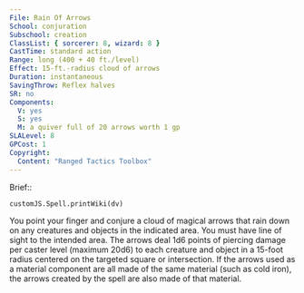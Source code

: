 ```yaml
---
File: Rain Of Arrows
School: conjuration
Subschool: creation
ClassList: { sorcerer: 8, wizard: 8 }
CastTime: standard action
Range: long (400 + 40 ft./level)
Effect: 15-ft.-radius cloud of arrows
Duration: instantaneous
SavingThrow: Reflex halves
SR: no
Components:
  V: yes
  S: yes
  M: a quiver full of 20 arrows worth 1 gp
SLALevel: 8
GPCost: 1
Copyright:
  Content: "Ranged Tactics Toolbox"
---
```

Brief:: 

```dataviewjs
customJS.Spell.printWiki(dv)
```

You point your finger and conjure a cloud of magical arrows that rain down on any creatures and objects in the indicated area. You must have line of sight to the intended area. The arrows deal 1d6 points of piercing damage per caster level (maximum 20d6) to each creature and object in a 15-foot radius centered on the targeted square or intersection.  If the arrows used as a material component are all made of the same material (such as cold iron), the arrows created by the spell are also made of that material.
